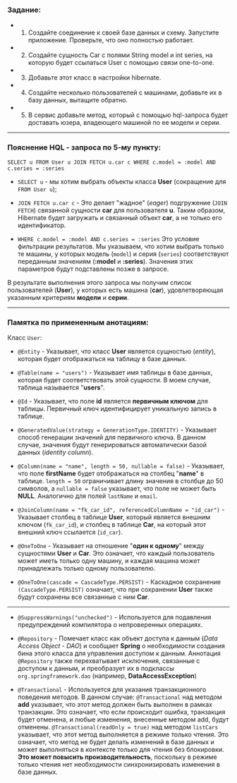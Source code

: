 
### Задание:

* 1. Создайте соединение к своей базе данных и схему. Запустите приложение. Проверьте, что оно полностью работает.
* 2. Создайте сущность Car с полями String model и int series, на которую будет ссылаться User с помощью связи one-to-one.
* 3. Добавьте этот класс в настройки hibernate.
* 4. Создайте несколько пользователей с машинами, добавьте их в базу данных, вытащите обратно.
* 5. В сервис добавьте метод, который с помощью hql-запроса будет доставать юзера, владеющего машиной по ее модели и серии.

---

### Пояснение **HQL** - запроса по 5-му пункту:

`SELECT u FROM User u JOIN FETCH u.car c WHERE c.model = :model AND c.series = :series`


* `SELECT u` - мы хотим выбрать объекты класса **User** (сокращение для `FROM User u`);

* `JOIN FETCH u.car c` - Это делает "жадное" (_eager_) подгружение (`JOIN FETCH`) 
связанной сущности **car** для пользователя **u**. Таким образом, Hibernate будет 
загружать и связанный объект **car**, а не только его идентификатор.

* `WHERE c.model = :model AND c.series = :series` Это условие фильтрации результатов. 
Мы указываем, что хотим выбрать только те машины, у которых модель (`model`) 
и серия (`series`) соответствуют переданным значениям (**:model** и **:series**). 
Значения этих параметров будут подставлены позже в запросе.

В результате выполнения этого запроса мы получим список пользователей (**User**), 
у которых есть машина (**car**), удовлетворяющая указанным критериям **модели** и **серии**.

---

### Памятка по примененным анотациям:

Класс `User`:
* `@Entity` - Указывает, что класс **User** является сущностью (_entity_), которая будет отображаться на таблицу в базе данных.
  
* `@Table(name = "users")` - Указывает имя таблицы в базе данных, которая будет соответствовать этой сущности. В моем случае, таблица называется "**users**".
  
* `@Id` - Указывает, что поле **id** является **первичным ключом** для таблицы. Первичный ключ идентифицирует уникальную запись в таблице.
  
* `@GeneratedValue(strategy = GenerationType.IDENTITY)` - Указывает способ генерации значений для первичного ключа. В данном случае, значения будут генерироваться автоматически базой данных (_identity column_).
  
* `@Column(name = "name", length = 50, nullable = false)` - Указывает, что поле **firstName** будет отображаться на столбец "**name**" в таблице. `length = 50` ограничивает длину значения в столбце до 50 символов, а `nullable = false` указывает, что поле не может быть **NULL**.
  Аналогично для полей `lastName` и `email`.
  
* `@JoinColumn(name = "fk_car_id", referencedColumnName = "id_car")` - Указывает столбец в таблице **User**, который является внешним ключом (`fk_car_id`), и столбец в таблице **Car**, на который этот внешний ключ ссылается (`id_car`).
  
* `@OneToOne` - Указывает на отношение "**один к одному**" между сущностями **User** и **Car**. Это означает, что каждый пользователь может иметь только одну машину, и каждая машина может принадлежать только одному пользователю.

*  `@OneToOne(cascade = CascadeType.PERSIST)` - Каскадное сохранение `(CascadeType.PERSIST)` означает, что при сохранении **User** также будут сохранены все связанные с ним **Car**.

---

* `@SuppressWarnings("unchecked")` - Используется для подавления предупреждений компилятора о непроверенных операциях. 

* `@Repository` - Помечает класс как объект доступа к данным (_Data Access Object - DAO_) и сообщает **Spring** о необходимости создания бина этого класса для управления доступом к данным. Аннотация `@Repository` также перехватывает исключения, связанные с доступом к данным, и преобразует их в подклассы `org.springframework.dao` (например, **DataAccessException**)

* `@Transactional` - Используется для указания транзакционного поведения методов. В данном случае:
  `@Transactional` над методом **add** указывает, что этот метод должен быть выполнен в рамках транзакции. Это означает, что если происходит ошибка, транзакция будет отменена, и любые изменения, внесенные методом add, будут отменены.
  `@Transactional(readOnly = true)` над методом `listCars` указывает, что этот метод выполняется в режиме только чтения. Это означает, что метод не будет делать изменений в базе данных и может выполняться в контексте только для чтения без блокировки. **Это может повысить производительность**, поскольку в режиме только чтения нет необходимости синхронизировать изменения в базе данных.

